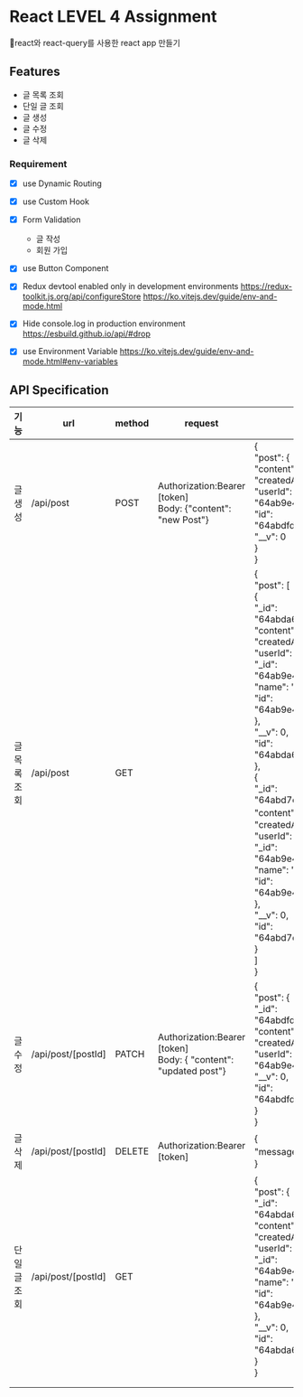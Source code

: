 # React LEVEL 4 Assignment

🔶react와 react-query를 사용한 react app 만들기



## Features

- 글 목록 조회
- 단일 글 조회
- 글 생성
- 글 수정
- 글 삭제

### Requirement

- [x] use Dynamic Routing
- [x] use Custom Hook
- [x] Form Validation
  - 글 작성
  - 회원 가입
- [x] use Button Component
- [x] Redux devtool enabled only in development environments
  https://redux-toolkit.js.org/api/configureStore
  https://ko.vitejs.dev/guide/env-and-mode.html
- [x] Hide console.log in production environment
  https://esbuild.github.io/api/#drop
- [x] use Environment Variable
  https://ko.vitejs.dev/guide/env-and-mode.html#env-variables



## API Specification

| 기능         | url                | method | request                                                      | response                                                     |
| ------------ | ------------------ | ------ | ------------------------------------------------------------ | ------------------------------------------------------------ |
| 글 생성      | /api/post          | POST   | Authorization:Bearer [token]<br />Body: {"content": "new Post"} | {<br/>    "post": {<br/>        "content": "new post",<br/>        "createdAt": 1688985563947,<br/>        "userId": "64ab9e4e82886aef265589fa",<br/>        "id": "64abdfdb5f41d100ff161426",<br/>        "__v": 0<br/>    }<br/>} |
| 글 목록 조회 | /api/post          | GET    |                                                              | {<br/>    "post": [<br/>        {<br/>            "_id": "64abda6c7a0b06b219d56357",<br/>            "content": "11",<br/>            "createdAt": 1688984172414,<br/>            "userId": {<br/>                "_id": "64ab9e4e82886aef265589fa",<br/>                "name": "test",<br/>                "id": "64ab9e4e82886aef265589fa"<br/>            },<br/>            "__v": 0,<br/>            "id": "64abda6c7a0b06b219d56357"<br/>        },<br/>        {<br/>            "_id": "64abd7da7a0b06b219d5633c",<br/>            "content": "날짜 테스트",<br/>            "createdAt": 1688983514081,<br/>            "userId": {<br/>                "_id": "64ab9e4e82886aef265589fa",<br/>                "name": "test",<br/>                "id": "64ab9e4e82886aef265589fa"<br/>            },<br/>            "__v": 0,<br/>            "id": "64abd7da7a0b06b219d5633c"<br/>        }<br/>    ]<br/>} |
| 글 수정      | /api/post/[postId] | PATCH  | Authorization:Bearer [token]<br />Body: { "content": "updated post"} | {<br/>    "post": {<br/>        "_id": "64abdfdb5f41d100ff161426",<br/>        "content": "updated post",<br/>        "createdAt": 1688985563947,<br/>        "userId": "64ab9e4e82886aef265589fa",<br/>        "__v": 0,<br/>        "id": "64abdfdb5f41d100ff161426"<br/>    }<br/>} |
| 글 삭제      | /api/post/[postId] | DELETE | Authorization:Bearer [token]                                 | {<br/>    "message": "글 삭제 성공"<br/>}                    |
| 단일 글 조회 | /api/post/[postId] | GET    |                                                              | {<br/>    "post": {<br/>        "_id": "64abda6c7a0b06b219d56357",<br/>        "content": "new post",<br/>        "createdAt": 1688984172414,<br/>        "userId": {<br/>            "_id": "64ab9e4e82886aef265589fa",<br/>            "name": "test",<br/>            "id": "64ab9e4e82886aef265589fa"<br/>        },<br/>        "__v": 0,<br/>        "id": "64abda6c7a0b06b219d56357"<br/>    }<br/>} |
|              |                    |        |                                                              |                                                              |
|              |                    |        |                                                              |                                                              |

